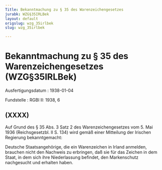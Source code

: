 ```yaml
---
Title: Bekanntmachung zu § 35 des Warenzeichengesetzes
jurabk: WZG§35IRLBek
layout: default
origslug: wzg_35irlbek
slug: wzg_35irlbek

---
```


# Bekanntmachung zu § 35 des Warenzeichengesetzes (WZG§35IRLBek)

Ausfertigungsdatum
:   1938-01-04

Fundstelle
:   RGBl II: 1938, 6

## (XXXX)

Auf Grund des § 35 Abs. 3 Satz 2 des Warenzeichengesetzes vom 5. Mai
1936 (Reichsgesetzbl. II S. 134) wird gemäß einer Mitteilung der
Irischen Regierung bekanntgemacht:

Deutsche Staatsangehörige, die ein Warenzeichen in Irland anmelden,
brauchen nicht den Nachweis zu erbringen, daß sie für das Zeichen in
dem Staat, in dem sich ihre Niederlassung befindet, den Markenschutz
nachgesucht und erhalten haben.

